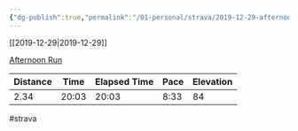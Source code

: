 ```yaml
---
{"dg-publish":true,"permalink":"/01-personal/strava/2019-12-29-afternoon-run/"}
---
```



[[2019-12-29\|2019-12-29]]

[Afternoon Run](https://www.strava.com/activities/2974342705)

| Distance | Time  | Elapsed Time | Pace | Elevation |
| -------- | ----- | ------------ | ---- | --------- |
| 2.34     | 20:03 | 20:03        | 8:33 | 84        |




#strava
